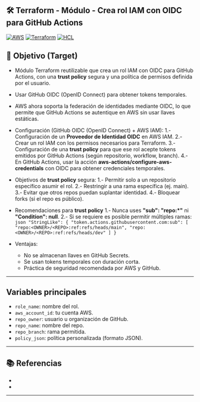## 🛠️ Terraform - Módulo - Crea rol IAM con OIDC para GitHub Actions

[![AWS](https://img.shields.io/badge/AWS-%23FF9900.svg?logo=amazon-web-services&logoColor=white)](#)
[![Terraform](https://img.shields.io/badge/IaC-Terraform-623CE4?logo=terraform&logoColor=white)](#)
[![HCL](https://img.shields.io/badge/Language-HCL-blueviolet)](#)

## 🎯 Objetivo (Target)
- Módulo Terraform reutilizable que crea un rol IAM con OIDC para GitHub Actions, con una **trust policy** segura y una política de permisos definida por el usuario.
- Usar GitHub OIDC (OpenID Connect) para obtener tokens temporales.
- AWS ahora soporta la federación de identidades mediante OIDC, lo que permite que GitHub Actions se autentique en AWS sin usar llaves estáticas.
- Configuración (GitHub OIDC (OpenID Connect) + AWS IAM):
    1.- Configuración de un **Proveedor de Identidad OIDC** en AWS IAM.
    2.- Crear un rol IAM con los permisos necesarios para Terraform.
    3.- Configuración de una **trust policy** para que ese rol acepte tokens emitidos por GitHub Actions (según repositorio, workflow, branch).
    4.- En GitHub Actions, usar la acción **aws-actions/configure-aws-credentials** con OIDC para obtener credenciales temporales.
-  Objetivos de **trust policy** segura:
    1.- Permitir solo a un repositorio específico asumir el rol.
    2.- Restringir a una rama específica (ej. main).
    3.- Evitar que otros repos puedan suplantar identidad.
    4.- Bloquear forks (si el repo es público).
- Recomendaciones para **trust policy**
    1.- Nunca uses **"sub": "repo:*"** ni **"Condition": null**.
    2.- Si se requiere es posible permitir múltiples ramas:
        ```json
        "StringLike": {
            "token.actions.githubusercontent.com:sub": [
                "repo:<OWNER>/<REPO>:ref:refs/heads/main",
                "repo:<OWNER>/<REPO>:ref:refs/heads/dev"
            ]
        }
        ```

- Ventajas:
    - No se almacenan llaves en GitHub Secrets.
    - Se usan tokens temporales con duración corta.
    - Práctica de seguridad recomendada por AWS y GitHub.

---

## Variables principales

- `role_name`:      nombre del rol.
- `aws_account_id`: tu cuenta AWS.
- `repo_owner`:     usuario u organización de GitHub.
- `repo_name`:      nombre del repo.
- `repo_branch`: rama permitida.
- `policy_json`: política personalizada (formato JSON).

---

## 📚 Referencias

- []()
- []()

---